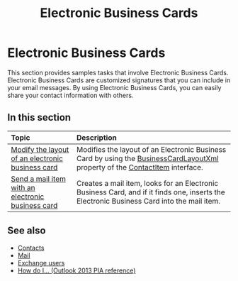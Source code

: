 ﻿---
title: Electronic Business Cards
TOCTitle: Electronic Business Cards
ms:assetid: 3d4658bf-103f-4984-b4bf-e9dfc92b2e54
ms:mtpsurl: https://msdn.microsoft.com/en-us/library/Ff184605(v=office.15)
ms:contentKeyID: 55119834
ms.date: 07/24/2014
mtps_version: v=office.15
---

# Electronic Business Cards

This section provides samples tasks that involve Electronic Business Cards. Electronic Business Cards are customized signatures that you can include in your email messages. By using Electronic Business Cards, you can easily share your contact information with others.

## In this section

|Topic|Description|
|:----|:----------|
|[Modify the layout of an electronic business card](how-to-modify-the-layout-of-an-electronic-business-card.md)  |Modifies the layout of an Electronic Business Card by using the [BusinessCardLayoutXml](https://msdn.microsoft.com/en-us/library/bb624276\(v=office.15\)) property of the [ContactItem](https://msdn.microsoft.com/en-us/library/bb644956\(v=office.15\)) interface.|
|[Send a mail item with an electronic business card](how-to-send-a-mail-item-with-an-electronic-business-card.md) |Creates a mail item, looks for an Electronic Business Card, and if it finds one, inserts the Electronic Business Card into the mail item.|

## See also

- [Contacts](contacts.md)
- [Mail](mail.md)
- [Exchange users](exchange-users.md)
- [How do I... (Outlook 2013 PIA reference)](how-do-i-outlook-2013-pia-reference.md)

